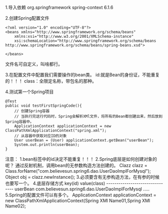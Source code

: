 1.导入依赖
    <!-- https://mvnrepository.com/artifact/org.springframework/spring-context -->
    <!--如果想要使用JDBC，tx还需要再次添加依赖-->
    <!--Spring Context依赖,Spring的基础依赖-->
    <dependency>
        <groupId>org.springframework</groupId>
        <artifactId>spring-context</artifactId>
        <version>6.1.6</version>
    </dependency>

2.创建Spring配置文件

    <?xml version="1.0" encoding="UTF-8"?>
    <beans xmlns="http://www.springframework.org/schema/beans"
        xmlns:xsi="http://www.w3.org/2001/XMLSchema-instance"
        xsi:schemaLocation="http://www.springframework.org/schema/beans http://www.springframework.org/schema/beans/spring-beans.xsd">
    
    </beans>

文件名可自定义，叫啥都行。

3.在配置文件中配置我们需要操作的bean类。
    <bean id="" class="" />
    id:就是Bean的身份证，不能重复的！！！
    class：全限定名称，带包名的那种。

4.测试第一个Spring项目

    @Test
    public void testFirstSpringCode(){
        // 创建Spring容器
        // 当执行完这行代码时，Spring会解析XMl文件，将所有的Bean都创建出来，然后放到Spring容器中。
        ApplicationContext applicationContext = new ClassPathXmlApplicationContext("spring.xml");
        // 从容器中获取对应ID的对象
        User userBean = (User) applicationContext.getBean("userBean");
        System.out.println(userBean);
    }
注意：
    1.bean标签中的id决定不能重复！！！
    2.Spring底层是如何创建对象的呢？
        通过反射机制，调用bean的无参数构造方法创建的。
        Clazz clazz = Class.forName("com.believesun.spring6.dao.UserDaoImplForMysql");
        Object obj = clazz.newInstance();
    3.必须要含有无参构造方法，在有参的时候也要写一个。
    4.底层存储方式
        key(id)     value(class)
    --------------------------------
        userBean    com.believesun.spring6.dao.UserDaoImplForMysql
        .....
    5.Spring的配置文件可以有多个。
        ApplicationContext applicationContext = new ClassPathXmlApplicationContext(Spring XMl Name01,Spring XMl Name02);

    
        